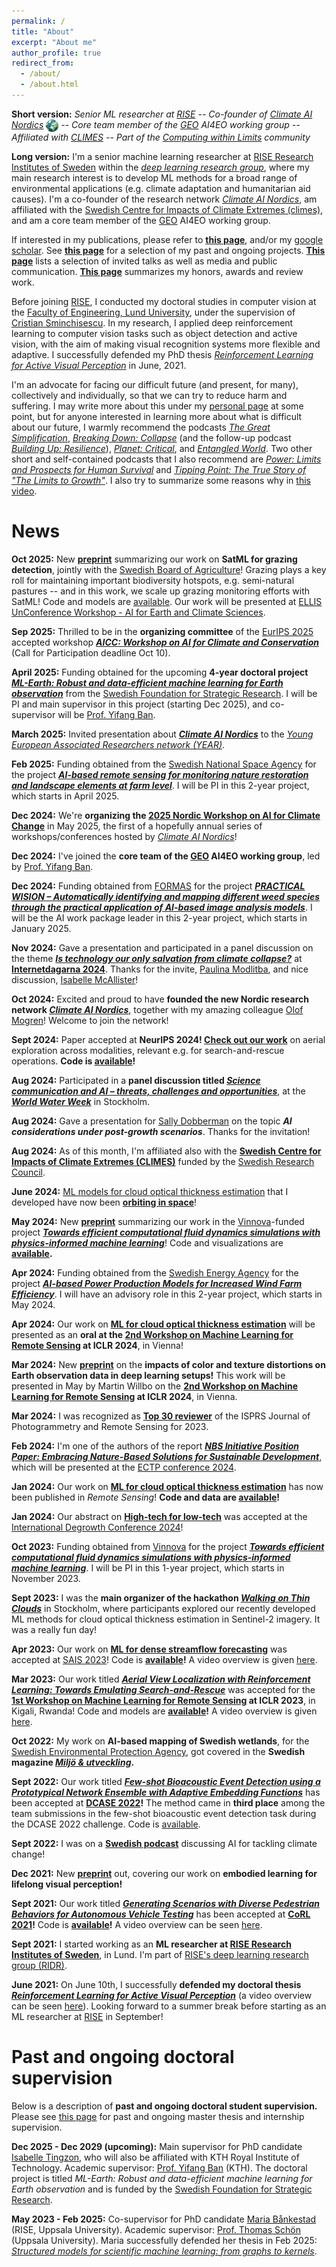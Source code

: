 ```yaml
---
permalink: /
title: "About"
excerpt: "About me"
author_profile: true
redirect_from: 
  - /about/
  - /about.html
---
```


**Short version:** _Senior ML researcher at [RISE](https://www.ri.se/en) -- Co-founder of [Climate AI Nordics](https://climateainordics.com/) <img src="/images/cain-logo.png" alt="cain-logo" width="20px" style="vertical-align:middle;" /> -- Core team member of the [GEO](https://earthobservations.org/) AI4EO working group -- Affiliated with [CLIMES](https://www.climes.se/) -- Part of the [Computing within Limits](https://computingwithinlimits.org/2025/) community_

**Long version:** I'm a senior machine learning researcher at [RISE Research Institutes of Sweden](https://www.ri.se/sv/person/aleksis-pirinen) within the [_deep learning research group_](https://dl-group.se/), where my main research interest is to develop ML methods for a broad range of environmental applications (e.g. climate adaptation and humanitarian aid causes). I'm a co-founder of the research network [_Climate AI Nordics_](https://climateainordics.com/), am affiliated with the [Swedish Centre for Impacts of Climate Extremes (climes)](https://www.climes.se/), and am a core team member of the [GEO](https://earthobservations.org/) AI4EO working group.

If interested in my publications, please refer to [**this page**](https://aleksispi.github.io/publications/), and/or my [google scholar](https://scholar.google.com/citations?user=paBGTgsAAAAJ&hl=en). See [**this page**](https://aleksispi.github.io/projects/) for a selection of my past and ongoing projects. [**This page**](https://aleksispi.github.io/outreach/) lists a selection of invited talks as well as media and public communication. [**This page**](https://aleksispi.github.io/reviewing/) summarizes my honors, awards and review work.

Before joining [RISE](https://www.ri.se/en), I conducted my doctoral studies in computer vision at the [Faculty of Engineering, Lund University](https://www.lth.se/english/), under the supervision of [Cristian Sminchisescu](https://sminchisescu.com/). In my research, I applied deep reinforcement learning to computer vision tasks such as object detection and active vision, with the aim of making visual recognition systems more flexible and adaptive. I successfully defended my PhD thesis [_Reinforcement Learning for Active Visual Perception_](https://lup.lub.lu.se/search/publication/6065e35e-b97b-44b8-97b0-a04fe3862a13) in June, 2021.

I'm an advocate for facing our difficult future (and present, for many), collectively and individually, so that we can try to reduce harm and suffering. I may write more about this under my [personal page](https://aleksispi.github.io/personal/) at some point, but for anyone interested in learning more about what is difficult about our future, I warmly recommend the podcasts [_The Great Simplification_](https://www.thegreatsimplification.com/), [_Breaking Down: Collapse_](https://collapsepod.buzzsprout.com/) (and the follow-up podcast [_Building Up: Resilience_](https://shows.acast.com/building-up-resilience)), [_Planet: Critical_](https://www.planetcritical.com/podcast), and [_Entangled World_](https://player.fm/series/entangled-world). Two other short and self-contained podcasts that I also recommend are [_Power: Limits and Prospects for Human Survival_](https://power.postcarbon.org/podcast/) and [_Tipping Point: The True Story of "The Limits to Growth"_](https://tippingpointstory.podigee.io/). I also try to summarize some reasons why in [this video](https://youtu.be/QXztQfKLiSc?si=zwTjXQ6Fw1t77f6s&t=1614).

# News

<!--**Oct 2025:** We're organizing the [2026 Nordic Workshop on AI for Climate Change](https://climateainordics.com/news/2025-10-22-cain-2026-event-teaser/) in June 2026, the second of an annual series of workshops/conferences hosted by [_Climate AI Nordics_](https://climateainordics.com/)! See you in Copenhagen!-->

**Oct 2025:** New [**preprint**](https://arxiv.org/abs/2510.14493) summarizing our work on **SatML for grazing detection**, jointly with the [Swedish Board of Agriculture](https://jordbruksverket.se/languages/english/swedish-board-of-agriculture)! Grazing plays a key roll for maintaining important biodiversity hotspots, e.g. semi-natural pastures -- and in this work, we scale up grazing monitoring efforts with SatML! Code and models are [available](https://github.com/aleksispi/pib-ml-grazing). Our work will be presented at [ELLIS UnConference Workshop - AI for Earth and Climate Sciences](https://www.ellis-jena.eu/ellis-unconference-2025/).

**Sep 2025:** Thrilled to be in the **organizing committee** of the [EurIPS 2025](https://eurips.cc/) accepted workshop [**_AICC: Workshop on AI for Climate and Conservation_**](https://sites.google.com/g.harvard.edu/aicceurips) (Call for Participation deadline Oct 10).

**April 2025:** Funding obtained for the upcoming **4-year doctoral project [_ML-Earth: Robust and data-efficient machine learning for Earth observation_](https://strategiska.se/forskning/pagaende-forskning/research-institute-phd-2024/projekt/13869/)** from the [Swedish Foundation for Strategic Research](https://strategiska.se/en/). I will be PI and main supervisor in this project (starting Dec 2025), and co-supervisor will be [Prof. Yifang Ban](https://www.kth.se/profile/yifang).

**March 2025:** Invited presentation about [**_Climate AI Nordics_**](https://climateainordics.com/) to the [_Young European Associated Researchers network (YEAR)_](https://www.year-network.com/ourevents/forecasting-with-ai-what-can-modern-machine-learning-tell-us-about-the-future/).

**Feb 2025:** Funding obtained from the [Swedish National Space Agency](https://www.rymdstyrelsen.se/en/) for the project [**_AI-based remote sensing for monitoring nature restoration and landscape elements at farm level_**](https://www.ri.se/en/expertise-areas/projects/ai-based-remote-sensing-of-nature-restoration-and-landscape-elements). I will be PI in this 2-year project, which starts in April 2025.

**Dec 2024:** We're **organizing the [2025 Nordic Workshop on AI for Climate Change](https://climateainordics.com/events/2025-nordic-workshop)** in May 2025, the first of a hopefully annual series of workshops/conferences hosted by [_Climate AI Nordics_](https://climateainordics.com/)!

**Dec 2024:** I've joined the **core team of the [GEO](https://earthobservations.org/) AI4EO working group**, led by [Prof. Yifang Ban](https://www.kth.se/profile/yifang).

**Dec 2024:** Funding obtained from [FORMAS](https://formas.se/en) for the project [**_PRACTICAL WISION – Automatically identifying and mapping different weed species through the practical application of AI-based image analysis models_**](https://www.ri.se/en/expertise-areas/projects/practical-wision-automatic-identification-and-mapping-of-weeds). I will be the AI work package leader in this 2-year project, which starts in January 2025.

**Nov 2024:** Gave a presentation and participated in a panel discussion on the theme [**_Is technology our only salvation from climate collapse?_**](https://internetdagarna.se/program-2024/ar-tekniken-var-enda-raddning-fran-en-klimatkollaps/) at [**Internetdagarna 2024**](https://internetdagarna.se/). Thanks for the invite, [Paulina Modlitba](https://pauspling.com/), and nice discussion, [Isabelle McAllister](https://www.isabelle.se/)!

**Oct 2024:** Excited and proud to have **founded the new Nordic research network [_Climate AI Nordics_](https://climateainordics.com/)**, together with my amazing colleague [Olof Mogren](https://mogren.ml/)! Welcome to join the network!

**Sept 2024:** Paper accepted at **NeurIPS 2024! [Check out our work](https://proceedings.neurips.cc/paper_files/paper/2024/hash/bd8b52c2fefdb37e3b3953a37408e9dc-Abstract-Conference.html)** on aerial exploration across modalities, relevant e.g. for search-and-rescue operations. **Code is [available](https://github.com/mvrl/GOMAA-Geo)!**

**Aug 2024:** Participated in a **panel discussion titled [_Science communication and AI – threats, challenges and opportunities_](https://youtu.be/uRVoaiXaeH0?si=Wh9AHkf39RbXKXR_&t=51)**, at the [**_World Water Week_**](https://www.worldwaterweek.org/) in Stockholm.

**Aug 2024:** Gave a presentation for [Sally Dobberman](https://sally.doberman.co/) on the topic **_AI considerations under post-growth scenarios_**. Thanks for the invitation!

**Aug 2024:** As of this month, I'm affiliated also with the [**Swedish Centre for Impacts of Climate Extremes (CLIMES)**](https://www.climes.se/) funded by the [Swedish Research Council](https://www.vr.se/english.html).

**June 2024:** [ML models for cloud optical thickness estimation](https://github.com/aleksispi/ml-cloud-opt-thick) that I developed have now been [**orbiting in space**](https://www.ai.se/en/news/ai-sweden-launches-models-space)!

**May 2024:** New [**preprint**](https://arxiv.org/abs/2405.20287) summarizing our work in the [Vinnova](https://www.vinnova.se/en)-funded project [**_Towards efficient computational fluid dynamics simulations with physics-informed machine learning_**](https://www.vinnova.se/en/p/towards-efficient-computational-fluid-dynamics-simulations-with-physics-informed-machine-learning/)! Code and visualizations are **[available](https://github.com/mariabankestad/SE2-GNN).**

**Apr 2024:** Funding obtained from the [Swedish Energy Agency](https://www.energimyndigheten.se/en/) for the project [**_AI-based Power Production Models for Increased Wind Farm Efficiency_**](https://www.vr.se/english/swecris.html?project%3DP2023-01341_Energi#/). I will have an advisory role in this 2-year project, which starts in May 2024.

**Apr 2024:** Our work on [**ML for cloud optical thickness estimation**](https://github.com/aleksispi/ml-cloud-opt-thick) will be presented as an **oral at the [2nd Workshop on Machine Learning for Remote Sensing](https://ml-for-rs.github.io/iclr2024/) at ICLR 2024**, in Vienna!

**Mar 2024:** New [**preprint**](https://arxiv.org/abs/2403.04385) on the **impacts of color and texture distortions on Earth observation data in deep learning setups!** This work will be presented in May by Martin Willbo on the **[2nd Workshop on Machine Learning for Remote Sensing](https://ml-for-rs.github.io/iclr2024/) at ICLR 2024**, in Vienna.

**Mar 2024:** I was recognized as [**Top 30 reviewer**](https://www.sciencedirect.com/journal/isprs-journal-of-photogrammetry-and-remote-sensing/about/news#appreciation-for-the-reviewers-for-the-calendar-year-2023) of the ISPRS Journal of Photogrammetry and Remote Sensing for 2023.

**Feb 2024:** I'm one of the authors of the report [**_NBS Initiative Position Paper: Embracing Nature-Based Solutions for Sustainable Development_**](https://bed.ectp.org/fileadmin/user_upload/documents/BED/ECTP_BED_Committee_NBS_Initiative_Position_paper.pdf), which will be presented at the [ECTP conference 2024](https://www.ectp.org/ectp-conferences/ectp-conference-2024).

**Jan 2024:** Our work on [**ML for cloud optical thickness estimation**](https://www.mdpi.com/2072-4292/16/4/694) has now been published in _Remote Sensing_! **Code and data are [available](https://github.com/aleksispi/ml-cloud-opt-thick)!**

**Jan 2024:** Our abstract on [**High-tech for low-tech**](https://aleksispi.github.io/ht4lt/) was accepted at the [International Degrowth Conference 2024](https://esee-degrowth2024.uvigo.gal/en/)!

**Oct 2023:** Funding obtained from [Vinnova](https://www.vinnova.se/en) for the project [**_Towards efficient computational fluid dynamics simulations with physics-informed machine learning_**](https://www.vinnova.se/en/p/towards-efficient-computational-fluid-dynamics-simulations-with-physics-informed-machine-learning/). I will be PI in this 1-year project, which starts in November 2023.

**Sept 2023:** I was the **main organizer of the hackathon [_Walking on Thin Clouds_](https://www.ai.se/en/events/walking-thin-clouds-challenge)** in Stockholm, where participants explored our recently developed ML methods for cloud optical thickness estimation in Sentinel-2 imagery. It was a really fun day!

**Apr 2023:** Our work on [**ML for dense streamflow forecasting**](https://arxiv.org/abs/2304.01658) was accepted at [SAIS 2023](https://ecp.ep.liu.se/index.php/sais/issue/view/78)! Code is **[available](https://github.com/aleksispi/fcn-water-flow)!** A video overview is given [here](https://youtu.be/dnE0AfiqoZo).

**Mar 2023:** Our work titled [**_Aerial View Localization with Reinforcement Learning: Towards Emulating Search-and-Rescue_**](https://arxiv.org/abs/2209.03694) was accepted for the **[1st Workshop on Machine Learning for Remote Sensing](https://ml-for-rs.github.io/iclr2023/) at ICLR 2023**, in Kigali, Rwanda! Code and models are **[available](https://github.com/aleksispi/airloc)!** A video overview is given [here](https://youtu.be/n01OCLNKxFc).

**Oct 2022:** My work on **AI-based mapping of Swedish wetlands**, for the [Swedish Environmental Protection Agency](https://www.naturvardsverket.se/en/), got covered in the **Swedish magazine [_Miljö & utveckling_](https://miljo-utveckling.se/sa-kan-ai-teknik-hjalpa-sverige-att-bevara-vatmarker/).**

**Sept 2022:** Our work titled [**_Few-shot Bioacoustic Event Detection using a Prototypical Network Ensemble with Adaptive Embedding Functions_**](https://dcase.community/documents/workshop2022/proceedings/DCASE2022Workshop_Martinsson_13.pdf) has been accepted at **[DCASE 2022](https://dcase.community/challenge2022/index)!** The method came in **third place** among the team submissions in the few-shot bioacoustic event detection task during the DCASE 2022 challenge. Code is [available](https://github.com/johnmartinsson/few-shot-learning-bioacoustics).

**Sept 2022:** I was on a **[Swedish podcast](https://www.naturvetarna.se/om-oss/naturvetarpodden/aleksis-pirinen--kan-ai-losa-klimatkrisen/)** discussing AI for tackling climate change!

**Dec 2021:** New [**preprint**](https://arxiv.org/abs/2112.14084) out, covering our work on **embodied learning for lifelong visual perception!**

**Sept 2021:** Our work titled [**_Generating Scenarios with Diverse Pedestrian Behaviors for Autonomous Vehicle Testing_**](https://proceedings.mlr.press/v164/priisalu22a.html) has been accepted at **[CoRL 2021](https://2021.corl.org/)!** Code is **[available](https://github.com/MariaPriisalu/spl)!** A video overview can be seen [here](https://youtu.be/IMLC6njod3E).

**Sept 2021:** I started working as an **ML researcher at [RISE Research Institutes of Sweden](https://www.ri.se/en)**, in Lund. I'm part of [RISE's deep learning research group (RIDR)](https://ridr.se/).

**June 2021:** On June 10th, I successfully **defended my doctoral thesis [_Reinforcement Learning for Active Visual Perception_](https://lup.lub.lu.se/search/publication/6065e35e-b97b-44b8-97b0-a04fe3862a13)** (a video overview can be seen [here](https://youtu.be/sWZ9eRacpAg)). Looking forward to a summer break before starting as an ML researcher at [RISE](https://www.ri.se/en) in September!

# Past and ongoing doctoral supervision
Below is a description of **past and ongoing doctoral student supervision.** Please see [this page](https://aleksispi.github.io/master-theses) for past and ongoing master thesis and internship supervision.

**Dec 2025 - Dec 2029 (upcoming):** Main supervisor for PhD candidate [Isabelle Tingzon](https://issa-tingzon.github.io/), who will also be affiliated with KTH Royal Institute of Technology. Academic supervisor: [Prof. Yifang Ban](https://www.kth.se/profile/yifang) (KTH). The doctoral project is titled _ML-Earth: Robust and data-efficient machine learning for Earth observation_ and is funded by the [Swedish Foundation for Strategic Research](https://strategiska.se/en/).

<!--**Spring 2024 (ongoing):** Co-supervisor of the master thesis students Oscar Marklund and Richard Lindholm, Lund University. Academic supervisor: [Prof. Maria Sandsten](https://www.maths.lu.se/english/research/staff/mariasandsten/). Other supervisors at RISE: [Dr. Olof Mogren](mogren.one) and [John Martinsson](https://johnmartinsson.github.io/). Thesis (preliminary title): _Active Learning for Bioacoustic Sound Event Detection_. The thesis is within the area of biodiversity monitoring.-->
**May 2023 - Feb 2025:** Co-supervisor for PhD candidate [Maria Bånkestad](https://scholar.google.com/citations?user=4tKNCSkAAAAJ&hl=en) (RISE, Uppsala University). Academic supervisor: [Prof. Thomas Schön](https://www.katalog.uu.se/profile/?id=N13-1742) (Uppsala University). Maria successfully defended her thesis in Feb 2025: [_Structured models for scientific machine learning: from graphs to kernels_](https://www.diva-portal.org/smash/record.jsf?aq2=%5B%5B%5D%5D&c=1&af=%5B%5D&searchType=SIMPLE&sortOrder2=title_sort_asc&query=Structured+models+for+scientific+machine+learning%3A+from+graphs+to+kernels&language=en&pid=diva2%3A1924341&aq=%5B%5B%5D%5D&sf=all&aqe=%5B%5D&sortOrder=author_sort_asc&onlyFullText=false&noOfRows=50&dswid=3615).
